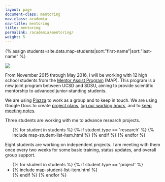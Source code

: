 ```yaml
---
layout: page
document-class: mentoring
nav-class: academia
nav-title: mentoring
title: mentoring
permalink: /academia/mentoring/
weight: 5
---
```

{% assign students=site.data.map-students|sort:"first-name"|sort:"last-name" %}

<img class="col one right" src="{{ '/img/logos/map.png' | prepend:site.baseurl }}">

<a name="MAP"></a>
<p>
  From November 2015 through May 2016, I will be working with 12 high school students
  from the <a href="http://education.sdsc.edu/studenttech/?page_id=879" target="_blank">Mentor Assist Program</a> (MAP). This program is a new joint
  program between UCSD and SDSU, aiming to provide scientific mentorship to advanced
  junior-standing students.
</p>

<p>
  We are using <a href="https://piazza.com/class/igiuh1qf14a2al">Piazza</a> to work as a group and to keep in touch.
  We are using Google Docs to create <a href="">project plans</a>,
  <a href="">log our working hours</a>,
  and to <a href="">keep meeting notes</a>.
</p>

<p>
  Three students are working with me to advance research projects.
  <ul>
  {% for student in students %}
    {% if student.type == 'research' %}
      {% include map-student-list-item.html %}
    {% endif %}
  {% endfor %}
  </ul>
<p>

<p>
  Eight students are working on independent projects. I am meeting
  with them once every two weeks for some basic training, status updates, and
  overall group support.

  <ul>
  {% for student in students %}
    {% if student.type == 'project' %}
    <li>
      {% include map-student-list-item.html %}
    </li>
    {% endif %}
  {% endfor %}
  </ul>
</p>

<p>
</p>
